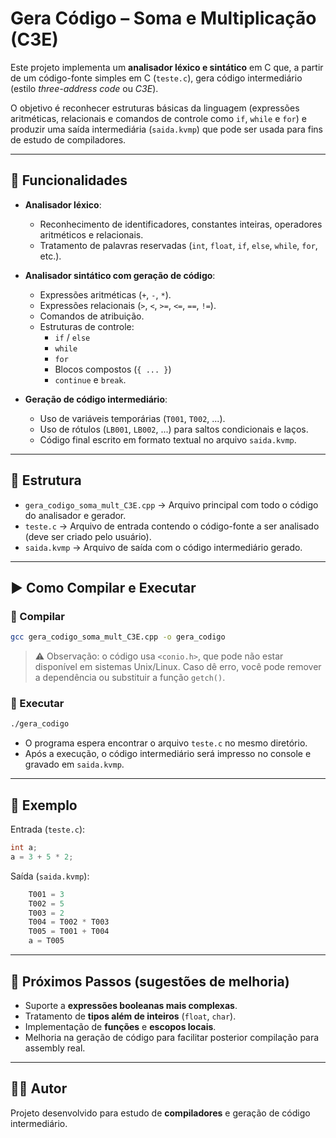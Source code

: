 # Gera Código – Soma e Multiplicação (C3E)

Este projeto implementa um **analisador léxico e sintático** em C que, a partir de um código-fonte simples em C (`teste.c`), gera código intermediário (estilo *three-address code* ou *C3E*).  

O objetivo é reconhecer estruturas básicas da linguagem (expressões aritméticas, relacionais e comandos de controle como `if`, `while` e `for`) e produzir uma saída intermediária (`saida.kvmp`) que pode ser usada para fins de estudo de compiladores.

---

## 📌 Funcionalidades

- **Analisador léxico**:
  - Reconhecimento de identificadores, constantes inteiras, operadores aritméticos e relacionais.
  - Tratamento de palavras reservadas (`int`, `float`, `if`, `else`, `while`, `for`, etc.).

- **Analisador sintático com geração de código**:
  - Expressões aritméticas (`+`, `-`, `*`).
  - Expressões relacionais (`>`, `<`, `>=`, `<=`, `==`, `!=`).
  - Comandos de atribuição.
  - Estruturas de controle:
    - `if` / `else`
    - `while`
    - `for`
    - Blocos compostos (`{ ... }`)
    - `continue` e `break`.

- **Geração de código intermediário**:
  - Uso de variáveis temporárias (`T001`, `T002`, ...).
  - Uso de rótulos (`LB001`, `LB002`, ...) para saltos condicionais e laços.
  - Código final escrito em formato textual no arquivo `saida.kvmp`.

---

## 📂 Estrutura

- `gera_codigo_soma_mult_C3E.cpp` → Arquivo principal com todo o código do analisador e gerador.
- `teste.c` → Arquivo de entrada contendo o código-fonte a ser analisado (deve ser criado pelo usuário).
- `saida.kvmp` → Arquivo de saída com o código intermediário gerado.

---

## ▶️ Como Compilar e Executar

### 🔹 Compilar
```bash
gcc gera_codigo_soma_mult_C3E.cpp -o gera_codigo
```

> ⚠️ Observação: o código usa `<conio.h>`, que pode não estar disponível em sistemas Unix/Linux. Caso dê erro, você pode remover a dependência ou substituir a função `getch()`.

### 🔹 Executar
```bash
./gera_codigo
```

- O programa espera encontrar o arquivo `teste.c` no mesmo diretório.
- Após a execução, o código intermediário será impresso no console e gravado em `saida.kvmp`.

---

## 📖 Exemplo

Entrada (`teste.c`):
```c
int a;
a = 3 + 5 * 2;
```

Saída (`saida.kvmp`):
```asm
    T001 = 3
    T002 = 5
    T003 = 2
    T004 = T002 * T003
    T005 = T001 + T004
    a = T005
```

---

## 🚀 Próximos Passos (sugestões de melhoria)

- Suporte a **expressões booleanas mais complexas**.
- Tratamento de **tipos além de inteiros** (`float`, `char`).
- Implementação de **funções** e **escopos locais**.
- Melhoria na geração de código para facilitar posterior compilação para assembly real.

---

## 👨‍💻 Autor
Projeto desenvolvido para estudo de **compiladores** e geração de código intermediário.
